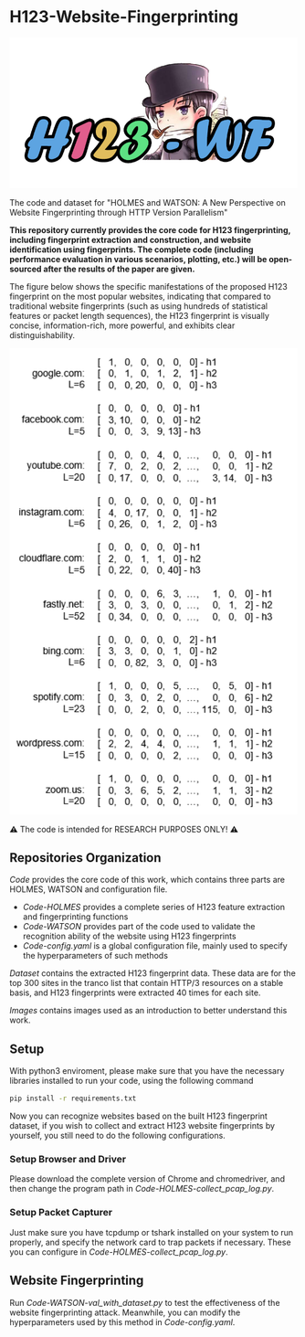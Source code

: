# H123-Website-Fingerprinting
<p align="center">
  <img src="images/icon.png" alt="My Image" width="550">
</p>

The code and dataset for "HOLMES and WATSON: A New Perspective on Website Fingerprinting through HTTP Version Parallelism"


**This repository currently provides the core code for H123 fingerprinting, including fingerprint extraction and construction, and website identification using fingerprints. The complete code (including performance evaluation in various scenarios, plotting, etc.) will be open-sourced after the results of the paper are given.**

The figure below shows the specific manifestations of the proposed H123 fingerprint on the most popular websites, indicating that compared to traditional website fingerprints (such as using hundreds of statistical features or packet length sequences), the H123 fingerprint is visually concise, information-rich, more powerful, and exhibits clear distinguishability.
<p align="center">
  <img src="images/H123_sample.png" alt="My Image" width="550">
</p>

⚠️ The code is intended for RESEARCH PURPOSES ONLY! ⚠️

## Repositories Organization
*Code* provides the core code of this work, which contains three parts are HOLMES, WATSON and configuration file. 
- *Code-HOLMES* provides a complete series of H123 feature extraction and fingerprinting functions
- *Code-WATSON* provides part of the code used to validate the recognition ability of the website using H123 fingerprints
- *Code-config.yaml* is a global configuration file, mainly used to specify the hyperparameters of such methods

*Dataset* contains the extracted H123 fingerprint data. These data are for the top 300 sites in the tranco list that contain HTTP/3 resources on a stable basis, and H123 fingerprints were extracted 40 times for each site.

*Images* contains images used as an introduction to better understand this work.

## Setup
With python3 enviroment, please make sure that you have the necessary libraries installed to run your code, using the following command

```bash
pip install -r requirements.txt
```

Now you can recognize websites based on the built H123 fingerprint dataset, if you wish to collect and extract H123 website fingerprints by yourself, you still need to do the following configurations.
### Setup Browser and Driver
Please download the complete version of Chrome and chromedriver, and then change the program path in *Code-HOLMES-collect_pcap_log.py*.

### Setup Packet Capturer
Just make sure you have tcpdump or tshark installed on your system to run properly, and specify the network card to trap packets if necessary. These you can configure in *Code-HOLMES-collect_pcap_log.py*.

## Website Fingerprinting
Run *Code-WATSON-val_with_dataset.py* to test the effectiveness of the website fingerprinting attack. Meanwhile, you can modify the hyperparameters used by this method in *Code-config.yaml*.

